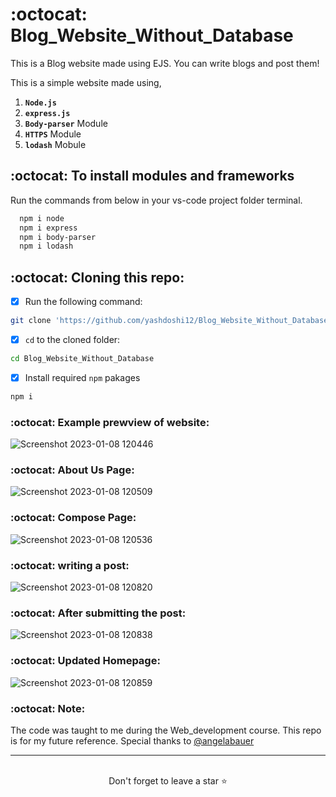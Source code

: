 # :octocat: Blog_Website_Without_Database

This is a Blog website made using EJS. You can write blogs and post them!

This is a simple website made using,

1. <b>`Node.js`</b> 
2. <b>`express.js`</b>
3. <b>`Body-parser`</b> Module
4. <b>`HTTPS`</b> Module
5. <b>`lodash`</b> Mobule


## :octocat: To install modules and frameworks


Run the commands from below in your vs-code project folder terminal.
```bash
  npm i node
  npm i express
  npm i body-parser
  npm i lodash
```

## :octocat: Cloning this repo:
- [x] Run the following command:
```bash 
git clone 'https://github.com/yashdoshi12/Blog_Website_Without_Database.git' 
```
- [x] `cd` to the cloned folder:
```bash 
cd Blog_Website_Without_Database
```
- [x] Install required `npm` pakages
```bash 
npm i
```

### :octocat: Example prewview of website:
![Screenshot 2023-01-08 120446](https://user-images.githubusercontent.com/39629707/211184306-ac181f9b-f877-4bac-8c5e-079187ba141f.jpg)

### :octocat: About Us Page:
![Screenshot 2023-01-08 120509](https://user-images.githubusercontent.com/39629707/211184324-d1ac5e20-74a3-46fe-b27d-c320e5ac367c.jpg)

### :octocat: Compose Page:
![Screenshot 2023-01-08 120536](https://user-images.githubusercontent.com/39629707/211184337-a5c477ff-3b3f-4ec4-8b5e-2d99dc8ac6f9.jpg)

### :octocat: writing a post:
![Screenshot 2023-01-08 120820](https://user-images.githubusercontent.com/39629707/211184346-a3483f02-369a-46ff-9108-b7bfe9cd045f.jpg)

### :octocat: After submitting the post:
![Screenshot 2023-01-08 120838](https://user-images.githubusercontent.com/39629707/211184360-d3dcf620-be10-4d3e-8ff5-2e2023b7b662.jpg)

### :octocat: Updated Homepage:
![Screenshot 2023-01-08 120859](https://user-images.githubusercontent.com/39629707/211184393-7a4e3952-b5f5-4e6c-a0ac-e7f3fa12068c.jpg)


### :octocat: Note:
The code was taught to me during the Web_development course. This repo is for my future reference. 
Special thanks to [@angelabauer](https://github.com/angelabauer)
<hr />
<br />

<div align="center">Don't forget to leave a star ⭐️</div>
